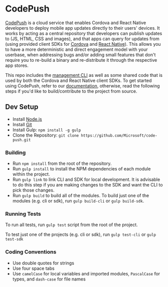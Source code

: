 # CodePush

[CodePush](https://microsoft.github.io/code-push) is a cloud service that enables Cordova and React Native developers to deploy mobile app updates directly to their users' devices. It works by acting as a central repository that developers can publish updates to (JS, HTML, CSS and images), and that apps can query for updates from (using provided client SDKs for [Cordova](https://github.com/Microsoft/cordova-plugin-code-push) and [React Native](https://github.com/Microsoft/react-native-code-push)). This allows you to have a more deterministic and direct engagement model with your userbase, when addressing bugs and/or adding small features that don't require you to re-build a binary and re-distribute it through the respective app stores.

This repo includes the [management CLI](http://microsoft.github.io/code-push/docs/cli.html) as well as some shared code that is used by both the Cordova and React Native client SDKs. To get started using CodePush, refer to our [documentation](http://microsoft.github.io/code-push/index.html#getting_started), otherwise, read the following steps if you'd like to build/contribute to the project from source.

## Dev Setup

* Install [Node.js](https://nodejs.org/)
* Install [Git](http://www.git-scm.com/)
* Install Gulp: `npm install -g gulp`
* Clone the Repository: `git clone https://github.com/Microsoft/code-push.git`

### Building

* Run `npm install` from the root of the repository.
* Run `gulp install` to install the NPM dependencies of each module within the project.
* Run `gulp link` to link CLI and SDK for local development. It is advisable to do this step if you are making changes to the SDK and want the CLI to pick those changes.
* Run `gulp build` to build all of the modules. To build just one of the modules (e.g. cli or sdk), run `gulp build-cli` or `gulp build-sdk`.

### Running Tests

To run all tests, run `gulp test` script from the root of the project.

To test just one of the projects (e.g. cli or sdk), run `gulp test-cli` or `gulp test-sdk`

### Coding Conventions

* Use double quotes for strings
* Use four space tabs
* Use `camelCase` for local variables and imported modules, `PascalCase` for types, and `dash-case` for file names
